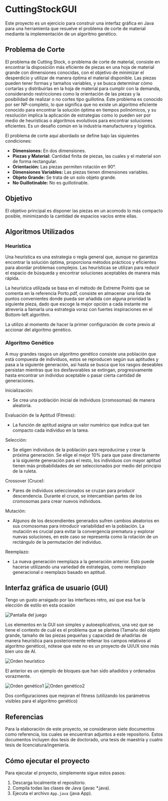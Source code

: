# CuttingStockGUI

Este proyecto es un ejercicio para construir una interfaz gráfica en Java para una herramienta que resuelve el problema de corte de material mediante la implementación de un algoritmo genético.

## Problema de Corte

El problema de Cutting Stock, o problema de corte de material, consiste en encontrar la disposición más eficiente de piezas en una hoja de material grande con dimensiones conocidas, con el objetivo de minimizar el desperdicio y utilizar de manera óptima el material disponible. Las piezas pueden tener formas y tamaños variables, y se busca determinar cómo cortarlas y distribuirlas en la hoja de material para cumplir con la demanda, considerando restricciones como la orientación de las piezas y la posibilidad de realizar o no cortes tipo guillotina. Este problema es conocido por ser NP-completo, lo que significa que no existe un algoritmo eficiente conocido para encontrar la solución óptima en tiempos polinómicos, y su resolución implica la aplicación de estrategias como lo pueden ser por medio de heurísticas o algoritmos evolutivos para encontrar soluciones eficientes. Es un desafío común en la industria manufacturera y logística.

El problema de corte aquí abordado se define bajo las siguientes condiciones:

- **Dimensiones:** En dos dimensiones.
- **Piezas y Material:** Cantidad finita de piezas, las cuales y el material son de forma rectangular.
- **Orientación:** Las piezas permiten rotación en 90°.
- **Dimensiones Variables:** Las piezas tienen dimensiones variables.
- **Objeto Grande:** Se trata de un solo objeto grande.
- **No Guillotinable:** No es guillotinable.

## Objetivo

El objetivo principal es disponer las piezas en un acomodo lo más compacto posible, minimizando la cantidad de espacios vacíos entre ellas.

## Algoritmos Utilizados

### Heurística

Una heurística es una estrategia o regla general que, aunque no garantiza encontrar la solución óptima, proporciona métodos prácticos y eficientes para abordar problemas complejos. Las heurísticas se utilizan para reducir el espacio de búsqueda y encontrar soluciones aceptables de manera más rápida.

La heurística utilizada se basa en el método de Extreme Points que se comenta en la referencia Porto.pdf, consiste en almacenar una lista de puntos convenientes donde pueda ser añadida con alguna prioridad la siguiente pieza, dado que escoge la mejor opción a cada instante me atrevería a llamarla una estrategia voraz con fuertes inspiraciones en el Bottom-left algorithm.

La utilizo al momento de hacer la primer configuración de corte previo al accionar del algoritmo genético.

### Algoritmo Genético

A muy grandes rasgos un algoritmo genético consiste una población que está compuesta de individuos, estos se reproducen según sus aptitudes y pasa a la siguiente generación, así hasta se busca que los rasgos deseables persistan mientras que los desfavorables se extingan, progresivamente hasta encontrar un individuo aceptable o pasar cierta cantidad de generaciones.

Inicialización:

- Se crea una población inicial de individuos (cromosomas) de manera aleatoria.

Evaluación de la Aptitud (Fitness):

- La función de aptitud asigna un valor numérico que indica qué tan compacto cada individuo en la tarea.

Selección:

- Se eligen individuos de la población para reproducirse y crear la próxima generación. Se elige el mejor 10% para que pase directamente a la siguiente generación para el resto, los individuos con mayor aptitud tienen más probabilidades de ser seleccionados por medio del principio de la ruleta.

Crossover (Cruce):

- Pares de individuos seleccionados se cruzan para producir descendencia. Durante el cruce, se intercambian partes de los cromosomas para crear nuevos individuos.

Mutación:

- Algunos de los descendientes generados sufren cambios aleatorios en sus cromosomas para introducir variabilidad en la población. La mutación es crucial para evitar la convergencia prematura y explorar nuevas soluciones, en este caso se representa como la rotación de un rectángulo de la permutación del individuo.

Reemplazo:

- La nueva generación reemplaza a la generación anterior. Esto puede hacerse utilizando una variedad de estrategias, como reemplazo generacional o reemplazo basado en aptitud.

## Interfaz gráfica de usuario (GUI)

Tengo un gusto arraigado por las interfaces retro, así que esa fue la elección de estilo en esta ocasión

![Pantalla del juego](./readmeImages/interfazVacia.png)

Los elementos en la GUI son simples y autoexplicativos, una vez que se tiene el contexto de cuál es el problema que se plantea (Tamaño del objeto grande, tamaño de las piezas pequeñas y capacidad de añadirlas de manera heurística para posteriormente rellenar los campos relativos al algoritmo genético), nótese que este no es un proyecto de UI/UX sino más bien uno de AI.

![Orden heurístico](./readmeImages/sinOrden.png)

El anterior es un ejemplo de bloques que han sido añadidos y ordenados vorazmente.

![Orden genético1](./readmeImages/orden1.png)
![Orden genético2](./readmeImages/orden2.png)

Dos configuraciones que mejoran el fitness (utilizando los parámetros visibles para el algoritmo genético)

## Referencias

Para la elaboración de este proyecto, se consideraron siete documentos como referencia, los cuales se encuentran adjuntos a este repositorio. Estos documentos incluyen dos tesis de doctorado, una tesis de maestría y cuatro tesis de licenciatura/ingeniería.

## Cómo ejecutar el proyecto

Para ejecutar el proyecto, simplemente sigue estos pasos:

1. Descarga localmente el repositorio.
2. Compila todas las clases de Java (javac \*.java).
3. Ejecuta el archivo `App.java` (java App).
